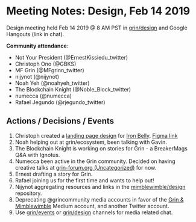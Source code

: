 # Meeting Notes: Design, Feb 14 2019
Design meeting held Feb 14 2019 @ 8 AM PST in [grin/design](https://gitter.im/grin_community/design) and Google Hangouts (link in chat).

**Community attendance**:

* Not Your President (@ErnestKissiedu_twitter)
* Christoph Ono (@GBKS)
* MF Grin (@MFgrinn_twitter)
* nijynot (@nijynot)
* Noah Yeh (@noahyeh_twitter)
* The Blockchain Knight (@Noble_Block_twitter)
* numecca (@numecca)
* Rafael Jegundo (@rjegundo_twitter)

## Actions / Decisions / Events

1. Christoph created a [landing page design](https://www.dropbox.com/s/81viy4gk71w6wp6/ironbelly-landing-page-gbks-190213.png?dl=0) for [Iron Belly](https://cycle42.com/ironbelly). [Figma link](https://www.figma.com/file/n5o6ptY5FaPS1E1KmR0Bcx/Grin-web-wallet?node-id=858%3A487)
2. Noah helping out at grin/ecosystem, been talking with Gavin.
3. The Blockchain Knight is working on stories for Grin - a BreakerMags Q&A with Ignotus.
4. Numecca been active in the Grin community. Decided on having creative talks at [grin-forum.org (Uncategorized)](https://www.grin-forum.org/c/uncategorized) for now.
6. Ernest drafting a story for Grin.
5. Rafael joining us for the first time and wants to help out!
7. Nijynot aggregating resources and links in the [mimblewimble/design](https://github.com/mimblewimble/design) repository.
8. Deprecating @grincommunity media accounts in favor of the [Grin & Mimblewimble](https://medium.com/grin-mimblewimble) Medium account, and another Twitter account.
9. Use [grin/events](https://gitter.im/grin_community/events) or [grin/design](https://gitter.im/grin_community/design) channels for media related chat.

